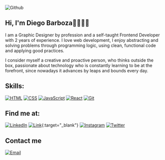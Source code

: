 

![Github](https://user-images.githubusercontent.com/73412079/157743343-5b0ec245-f639-4403-89ea-912542bbe92b.jpg)

## Hi, I'm Diego Barboza👋🏻👨‍💻

I am a Graphic Designer by profession and a self-taught Frontend Developer with 2 years of experience. I love web development, I enjoy abstracting and solving problems through programming logic, using clean, functional code and applying good practices.

I consider myself a creative and proactive person, who thinks outside the box, passionate about technology who is constantly learning to be at the forefront, since nowadays it advances by leaps and bounds every day.

## Skills:

[![HTML](https://img.shields.io/badge/HTML-e34c26?style=for-the-badge&logo=html5&logoColor=white&labelColor=101010)]()
[![CSS](https://img.shields.io/badge/CSS-26ade4?style=for-the-badge&logo=css3&logoColor=white&labelColor=101010)]()
[![JavaScript](https://img.shields.io/badge/JavaScript-F7DF1E?style=for-the-badge&logo=javascript&logoColor=white&labelColor=101010)]()
[![React](https://img.shields.io/badge/React-61dafb?style=for-the-badge&logo=react&logoColor=white&labelColor=101010)]()
[![Git](https://img.shields.io/badge/Git-f1502f?style=for-the-badge&logo=git&logoColor=white&labelColor=101010)]()

## Find me at:

[![LinkedIn](https://img.shields.io/badge/LinkedIn-0077B5?style=for-the-badge&logo=linkedin&logoColor=white&labelColor=101010)](https://www.linkedin.com/in/barbozadiego)
[![Link](https://img.shields.io/badge/Link_Site-39E09B?style=for-the-badge&logo=Linktree&logoColor=white&labelColor=101010)](https://barbozadiego.com){:target="_blank"}
[![Instagram](https://img.shields.io/badge/Instagram-E4405F?style=for-the-badge&logo=instagram&logoColor=white&labelColor=101010)](https://instagram.com/barbozadiego_dev)
[![Twitter](https://img.shields.io/badge/Twitter-1DA1F2?style=for-the-badge&logo=twitter&logoColor=white&labelColor=101010)](https://twitter.com/barbozadiego_)

## Contact me

[![Email](https://img.shields.io/badge/diegojose1994@gmail.com-D14836?style=for-the-badge&logo=gmail&logoColor=white&labelColor=101010)](mailto:diegojose1994@gmail.com)


